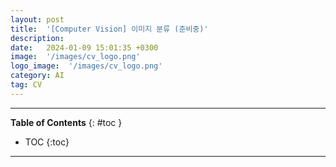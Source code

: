 ```yaml
---
layout: post
title:  '[Computer Vision] 이미지 분류 (준비중)'
description: 
date:   2024-01-09 15:01:35 +0300
image:  '/images/cv_logo.png'
logo_image:  '/images/cv_logo.png'
category: AI
tag: CV
---
```

---

**Table of Contents**
{: #toc }
*  TOC
{:toc}

---
